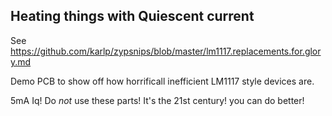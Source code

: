 ## Heating things with Quiescent current

See https://github.com/karlp/zypsnips/blob/master/lm1117.replacements.for.glory.md

Demo PCB to show off how horrificall inefficient LM1117 style devices are.

5mA Iq! Do _not_ use these parts! It's the 21st century! you can do better!
